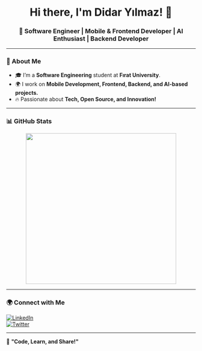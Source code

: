 <h1 align="center">Hi there, I'm Didar Yılmaz! 👋</h1>
<h3 align="center">🚀 Software Engineer | Mobile & Frontend Developer | AI Enthusiast | Backend Developer</h3>

---

### 📌 About Me
- 🎓 I’m a **Software Engineering** student at **Fırat University**.  
- 🌍 I work on **Mobile Development, Frontend, Backend, and AI-based projects.**   
- 🔥 Passionate about **Tech, Open Source, and Innovation!**  

---

### 📊 GitHub Stats  

<p align="center">
  <img src="https://github-readme-stats.vercel.app/api?username=didaryilmaz&show_icons=true&theme=radical" width="400" />
</p>

---

### 🌍 Connect with Me  
[![LinkedIn](https://img.shields.io/badge/LinkedIn-0077B5?style=flat-square&logo=linkedin&logoColor=white)](https://linkedin.com/in/didaryilmaz)  
[![Twitter](https://img.shields.io/badge/Twitter-1DA1F2?style=flat-square&logo=twitter&logoColor=white)](https://twitter.com/didaryilmaz)  

---

🚀 **"Code, Learn, and Share!"**  
